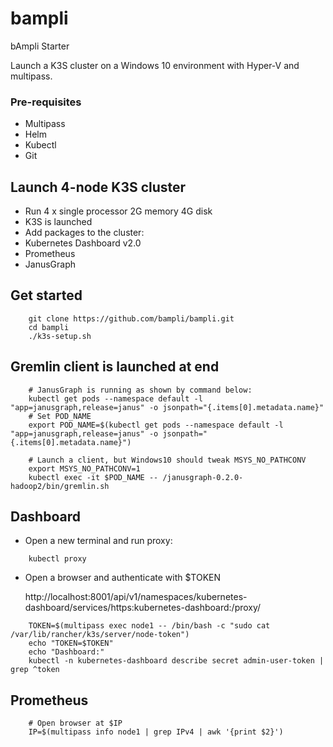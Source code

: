 # bampli
bAmpli Starter 

Launch a K3S cluster on a Windows 10 environment with Hyper-V and multipass.

### Pre-requisites

- Multipass
- Helm
- Kubectl
- Git

## Launch 4-node K3S cluster

- Run 4 x single processor 2G memory 4G disk
- K3S is launched
- Add packages to the cluster:
- Kubernetes Dashboard v2.0
- Prometheus
- JanusGraph

## Get started

```console
    git clone https://github.com/bampli/bampli.git
    cd bampli
    ./k3s-setup.sh
```

## Gremlin client is launched at end

```console
    # JanusGraph is running as shown by command below:
    kubectl get pods --namespace default -l "app=janusgraph,release=janus" -o jsonpath="{.items[0].metadata.name}"
    # Set POD_NAME
    export POD_NAME=$(kubectl get pods --namespace default -l "app=janusgraph,release=janus" -o jsonpath="{.items[0].metadata.name}")

    # Launch a client, but Windows10 should tweak MSYS_NO_PATHCONV
    export MSYS_NO_PATHCONV=1
    kubectl exec -it $POD_NAME -- /janusgraph-0.2.0-hadoop2/bin/gremlin.sh
```

## Dashboard

- Open a new terminal and run proxy:

```console
    kubectl proxy
```

- Open a browser and authenticate with $TOKEN

    http://localhost:8001/api/v1/namespaces/kubernetes-dashboard/services/https:kubernetes-dashboard:/proxy/

```console  
    TOKEN=$(multipass exec node1 -- /bin/bash -c "sudo cat /var/lib/rancher/k3s/server/node-token")
    echo "TOKEN=$TOKEN"
    echo "Dashboard:"
    kubectl -n kubernetes-dashboard describe secret admin-user-token | grep ^token
```

## Prometheus

```console
    # Open browser at $IP
    IP=$(multipass info node1 | grep IPv4 | awk '{print $2}')
```